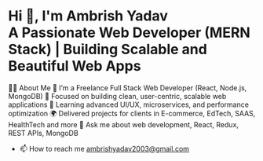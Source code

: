 <h1><b>Hi 👋, I'm Ambrish Yadav<br>
A Passionate  Web Developer (MERN Stack) | Building Scalable and Beautiful Web Apps</b></h1>





👩‍💻 About Me
💼 I’m a Freelance Full Stack Web Developer (React, Node.js, MongoDB)
🎯 Focused on building clean, user-centric, scalable web applications
🧠 Learning advanced UI/UX, microservices, and performance optimization
🌍 Delivered projects for clients in E-commerce, EdTech, SAAS, HealthTech and more
💬 Ask me about web development, React, Redux, REST APIs, MongoDB
- 📫 How to reach me ambrishyadav2003@gmail.com
  
 
<!---
Ambrish2408/Ambrish2408 is a ✨ special ✨ repository because its `README.md` (this file) appears on your GitHub profile.
You can click the Preview link to take a look at your changes.
--->
